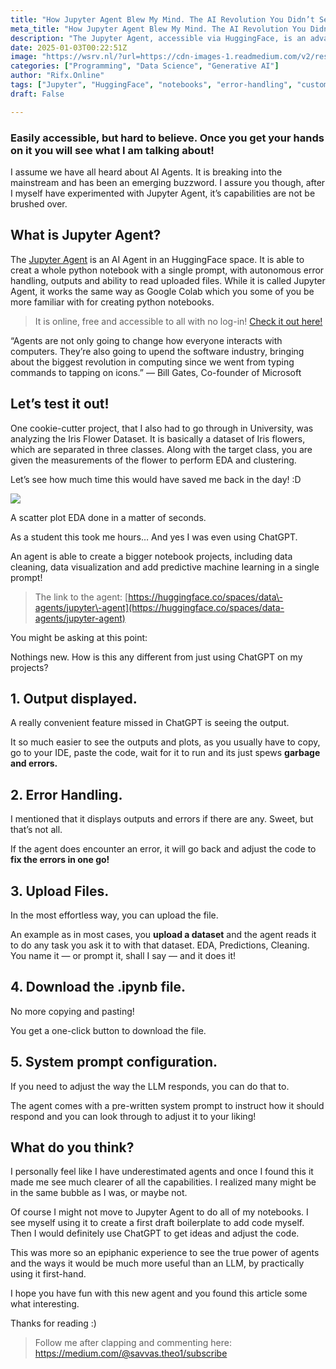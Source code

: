 ```yaml
---
title: "How Jupyter Agent Blew My Mind. The AI Revolution You Didn’t See Coming."
meta_title: "How Jupyter Agent Blew My Mind. The AI Revolution You Didn’t See Coming."
description: "The Jupyter Agent, accessible via HuggingFace, is an advanced AI tool that creates Python notebooks from a single prompt, featuring autonomous error handling, output display, and file upload capabilities. Unlike traditional tools like ChatGPT, it provides immediate visual outputs and can rectify errors automatically. Users can also download notebooks directly and customize system prompts. This tool significantly enhances productivity in data analysis tasks, illustrating the transformative potential of AI agents in software development."
date: 2025-01-03T00:22:51Z
image: "https://wsrv.nl/?url=https://cdn-images-1.readmedium.com/v2/resize:fit:800/1*1zsz1XH3KmA548h8eUi6rA.png"
categories: ["Programming", "Data Science", "Generative AI"]
author: "Rifx.Online"
tags: ["Jupyter", "HuggingFace", "notebooks", "error-handling", "customization"]
draft: False

---
```






### Easily accessible, but hard to believe. Once you get your hands on it you will see what I am talking about!



I assume we have all heard about AI Agents. It is breaking into the mainstream and has been an emerging buzzword. I assure you though, after I myself have experimented with Jupyter Agent, it’s capabilities are not be brushed over.


## What is Jupyter Agent?

The [Jupyter Agent](https://huggingface.co/spaces/data-agents/jupyter-agent) is an AI Agent in an HuggingFace space. It is able to creat a whole python notebook with a single prompt, with autonomous error handling, outputs and ability to read uploaded files. While it is called Jupyter Agent, it works the same way as Google Colab which you some of you be more familiar with for creating python notebooks.


> It is online, free and accessible to all with no log\-in! [Check it out here!](https://huggingface.co/spaces/data-agents/jupyter-agent)

“Agents are not only going to change how everyone interacts with computers. They’re also going to upend the software industry, bringing about the biggest revolution in computing since we went from typing commands to tapping on icons.” — Bill Gates, Co\-founder of Microsoft


## Let’s test it out!

One cookie\-cutter project, that I also had to go through in University, was analyzing the Iris Flower Dataset. It is basically a dataset of Iris flowers, which are separated in three classes. Along with the target class, you are given the measurements of the flower to perform EDA and clustering.

Let’s see how much time this would have saved me back in the day! :D

![](https://wsrv.nl/?url=https://cdn-images-1.readmedium.com/v2/resize:fit:800/1*PiHpHUZX4Z0OYik_kxjCBQ.gif?output=gif&n=50)

A scatter plot EDA done in a matter of seconds.

As a student this took me hours… And yes I was even using ChatGPT.

An agent is able to create a bigger notebook projects, including data cleaning, data visualization and add predictive machine learning in a single prompt!


> The link to the agent: [https://huggingface.co/spaces/data\-agents/jupyter\-agent](https://huggingface.co/spaces/data-agents/jupyter-agent)

You might be asking at this point:

Nothings new. How is this any different from just using ChatGPT on my projects?


## 1\. Output displayed.

A really convenient feature missed in ChatGPT is seeing the output.

It so much easier to see the outputs and plots, as you usually have to copy, go to your IDE, paste the code, wait for it to run and its just spews **garbage and errors.**


## 2\. Error Handling.

I mentioned that it displays outputs and errors if there are any. Sweet, but that’s not all.

If the agent does encounter an error, it will go back and adjust the code to **fix the errors in one go!**


## 3\. Upload Files.

In the most effortless way, you can upload the file.

An example as in most cases, you **upload a dataset** and the agent reads it to do any task you ask it to with that dataset. EDA, Predictions, Cleaning. You name it — or prompt it, shall I say — and it does it!


## 4\. Download the .ipynb file.

No more copying and pasting!

You get a one\-click button to download the file.


## 5\. System prompt configuration.

If you need to adjust the way the LLM responds, you can do that to.

The agent comes with a pre\-written system prompt to instruct how it should respond and you can look through to adjust it to your liking!


## What do you think?

I personally feel like I have underestimated agents and once I found this it made me see much clearer of all the capabilities. I realized many might be in the same bubble as I was, or maybe not.

Of course I might not move to Jupyter Agent to do all of my notebooks. I see myself using it to create a first draft boilerplate to add code myself. Then I would definitely use ChatGPT to get ideas and adjust the code.

This was more so an epiphanic experience to see the true power of agents and the ways it would be much more useful than an LLM, by practically using it first\-hand.

I hope you have fun with this new agent and you found this article some what interesting.

Thanks for reading :)


> Follow me after clapping and commenting here: <https://medium.com/@savvas.theo1/subscribe>



